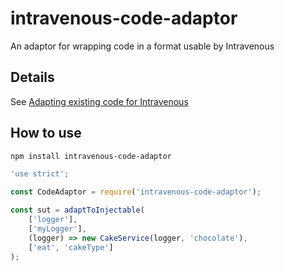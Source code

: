 # intravenous-code-adaptor

An adaptor for wrapping code in a format usable by Intravenous

## Details

See [Adapting existing code for Intravenous](http://blog.blacksun.cx/how-to-adapt-your-code-to-use-intravenous/)

## How to use

```bash
npm install intravenous-code-adaptor
```

```js
'use strict';

const CodeAdaptor = require('intravenous-code-adaptor');

const sut = adaptToInjectable(
	['logger'],
    ['myLogger'],
    (logger) => new CakeService(logger, 'chocolate'),
    ['eat', 'cakeType']
);
```
